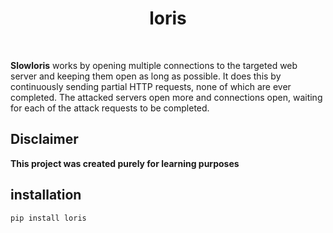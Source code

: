 <h1 align="center"> loris </h1>

<br>

**Slowloris** works by opening multiple connections to the targeted web server and keeping them open as long as possible. It does this by continuously sending partial HTTP requests, none of which are ever completed. 
The attacked servers open more and connections open, waiting for each of the attack requests to be completed.

## Disclaimer
**This project was created purely for learning purposes**

## installation

```pip install loris ```
